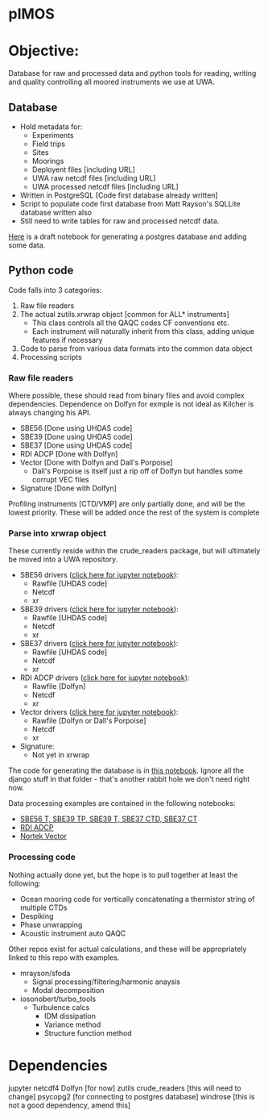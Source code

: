 # pIMOS

# Objective:
Database for raw and processed data and python tools for reading, writing and quality controlling all moored instruments we use at UWA. 

## Database
- Hold metadata for:
    - Experiments
    - Field trips
    - Sites
    - Moorings
    - Deployent files [including URL]
    - UWA raw netcdf files [including URL]
    - UWA processed netcdf files [including URL]
- Written in PostgreSQL [Code first database already written]
- Script to populate code first database from Matt Rayson's SQLLite database written also
- Still need to write tables for raw and processed netcdf data.



[Here](https://github.com/iosonobert/pIMOS/blob/master/postgres/db_create.ipynb) is a draft notebook for generating a postgres database and adding some data.

## Python code
Code falls into 3 categories:
1. Raw file readers
1. The actual zutils.xrwrap object [common for ALL* instruments]
    - This class controls all the QAQC codes CF conventions etc. 
    - Each instrument will naturally inherit from this class, adding unique features if necessary
1. Code to parse from various data formats into the common data object
1. Processing scripts

### Raw file readers
Where possible, these should read from binary files and avoid complex dependencies. Dependence on Dolfyn for exmple is not ideal as Kilcher is always changing his API.  
- SBE56 [Done using UHDAS code]
- SBE39 [Done using UHDAS code]
- SBE37 [Done using UHDAS code]
- RDI ADCP [Done with Dolfyn]
- Vector [Done with Dolfyn and Dall's Porpoise]
  - Dall's Porpoise is itself just a rip off of Dolfyn but handles some corrupt VEC files
- Signature [Done with Dolfyn]


Profiling instruments [CTD/VMP] are only partially done, and will be the lowest priority. These will be added once the rest of the system is complete

### Parse into xrwrap object
These currently reside within the crude_readers package, but will ultimately be moved into a UWA repository. 
- SBE56 drivers ([click here for jupyter notebook](https://github.com/iosonobert/pIMOS/blob/master/notebooks/Seabird_37_39_and_56%[using%xrwrap].ipynb)):
    - Rawfile [UHDAS code]
    - Netcdf 
    - xr
- SBE39 drivers ([click here for jupyter notebook](https://github.com/iosonobert/pIMOS/blob/master/notebooks/Seabird_37_39_and_56%[using%xrwrap].ipynb)):
    - Rawfile [UHDAS code]
    - Netcdf 
    - xr
- SBE37 drivers ([click here for jupyter notebook](https://github.com/iosonobert/pIMOS/blob/master/notebooks/Seabird_37_39_and_56%[using%xrwrap].ipynb)):
    - Rawfile [UHDAS code]
    - Netcdf 
    - xr
- RDI ADCP drivers ([click here for jupyter notebook](./notebooks/RDI%20ADCP%20%5BSP250%20LR%20using%20xrwrap%5D.ipynb)):
    - Rawfile [Dolfyn]
    - Netcdf 
    - xr
- Vector drivers ([click here for jupyter notebook](notebooks/Vector%20.VEC%20Read%20and%20Clean%20%5BxrWrap%5D.ipynb)):
    - Rawfile [Dolfyn or Dall's Porpoise]
    - Netcdf 
    - xr
- Signature:
    - Not yet in xrwrap

The code for generating the database is in [this notebook](postgres/db_create.ipynb). Ignore all the django stuff in that folder - that's another rabbit hole we don't need right now. 

Data processing examples are contained in the following notebooks:
- [SBE56 T, SBE39 TP, SBE39 T, SBE37 CTD, SBE37 CT](./notebooks/Seabird_37_39_and_56%[using%xrwrap].ipynb)
- [RDI ADCP](./notebooks/RDI%20ADCP%20%5BSP250%20LR%20using%20xrwrap%5D.ipynb)
- [Nortek Vector](./notebooks/Vector%20.VEC%20Read%20and%20Clean%20%5BxrWrap%5D.ipynb)

### Processing code
Nothing actually done yet, but the hope is to pull together at least the following:
- Ocean mooring code for vertically concatenating a thermistor string of multiple CTDs
- Despiking
- Phase unwrapping
- Acoustic instrument auto QAQC

Other repos exist for actual calculations, and these will be appropriately linked to this repo with examples.
- mrayson/sfoda
    - Signal processing/filtering/harmonic anaysis
    - Modal decomposition
- iosonobert/turbo_tools
    - Turbulence calcs
        - IDM dissipation
        - Variance method
        - Structure function method

# Dependencies
jupyter
netcdf4
Dolfyn [for now]
zutils
crude_readers [this will need to change]
psycopg2 [for connecting to postgres database]
windrose [this is not a good dependency, amend this]
